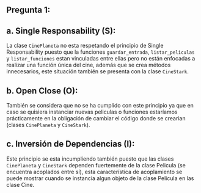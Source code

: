 ## Pregunta 1:

## a. Single Responsability (S):
La clase ``` CinePlaneta ``` no esta respetando el principio de Single Responsability puesto que la funciones ``` guardar_entrada ```,
``` listar_peliculas ``` y ``` listar_funciones ``` estan vinculadas entre ellas pero no están enfocadas a realizar una función
única del cine, además que se crea métodos innecesarios, este situación también se presenta con la clase ``` CineStark ```.

## b. Open Close (O):
También se considera que no se ha cumplido con este principio ya que en caso se quisiera instanciar nuevas peliculas o funciones
estaríamos prácticamente en la obligación de cambiar el código donde se crearian (clases ``` CinePlaneta ``` y ``` CineStark ```).

## c. Inversión de Dependencias (I):
Este principio se esta incumpliendo también puesto que las clases ``` CinePlaneta ``` y ``` CineStark ``` dependen fuertemente de la clase 
Pelicula (se encuentra acoplados entre sí), esta característica de acoplamiento se puede mostrar cuando se instancia algun objeto de la clase Pelicula en las clase Cine.
